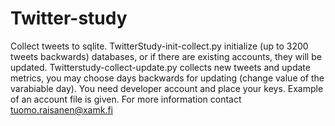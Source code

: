 # Twitter-study
Collect tweets to sqlite. TwitterStudy-init-collect.py initialize (up to 3200 tweets backwards)
databases, or if there are existing accounts, they will be updated.
Twitterstudy-collect-update.py collects new tweets and update metrics, you may choose days 
backwards for updating (change value of the varabiable day).
You need developer account and place your keys.
Example of an account file is given.
For more information contact tuomo.raisanen@xamk.fi



